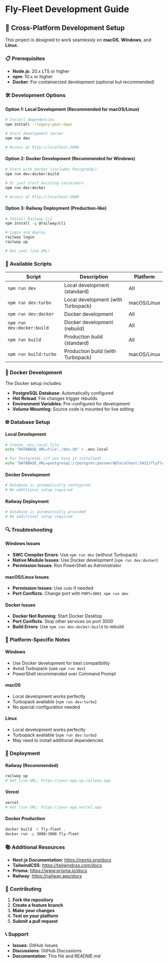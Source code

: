 # Fly-Fleet Development Guide

## 🚀 Cross-Platform Development Setup

This project is designed to work seamlessly on **macOS**, **Windows**, and **Linux**.

### 📋 Prerequisites

- **Node.js**: 20.x LTS or higher
- **npm**: 10.x or higher
- **Docker**: For containerized development (optional but recommended)

### 🛠️ Development Options

#### **Option 1: Local Development (Recommended for macOS/Linux)**

```bash
# Install dependencies
npm install --legacy-peer-deps

# Start development server
npm run dev

# Access at http://localhost:3000
```

#### **Option 2: Docker Development (Recommended for Windows)**

```bash
# Start with Docker (includes PostgreSQL)
npm run dev:docker:build

# Or just start existing containers
npm run dev:docker

# Access at http://localhost:3000
```

#### **Option 3: Railway Deployment (Production-like)**

```bash
# Install Railway CLI
npm install -g @railway/cli

# Login and deploy
railway login
railway up

# Get your live URL!
```

### 🔧 Available Scripts

| Script | Description | Platform |
|--------|-------------|----------|
| `npm run dev` | Local development (standard) | All |
| `npm run dev:turbo` | Local development (with Turbopack) | macOS/Linux |
| `npm run dev:docker` | Docker development | All |
| `npm run dev:docker:build` | Docker development (rebuild) | All |
| `npm run build` | Production build (standard) | All |
| `npm run build:turbo` | Production build (with Turbopack) | macOS/Linux |

### 🐳 Docker Development

The Docker setup includes:
- **PostgreSQL Database**: Automatically configured
- **Hot Reload**: File changes trigger rebuilds
- **Environment Variables**: Pre-configured for development
- **Volume Mounting**: Source code is mounted for live editing

### 🌐 Database Setup

#### **Local Development**
```bash
# Create .env.local file
echo "DATABASE_URL=file:./dev.db" > .env.local

# For PostgreSQL (if you have it installed)
echo "DATABASE_URL=postgresql://postgres:password@localhost:5432/flyfleet" > .env.local
```

#### **Docker Development**
```bash
# Database is automatically configured
# No additional setup required
```

#### **Railway Deployment**
```bash
# Database is automatically provided
# No additional setup required
```

### 🔍 Troubleshooting

#### **Windows Issues**
- **SWC Compiler Errors**: Use `npm run dev` (without Turbopack)
- **Native Module Issues**: Use Docker development (`npm run dev:docker`)
- **Permission Issues**: Run PowerShell as Administrator

#### **macOS/Linux Issues**
- **Permission Issues**: Use `sudo` if needed
- **Port Conflicts**: Change port with `PORT=3001 npm run dev`

#### **Docker Issues**
- **Docker Not Running**: Start Docker Desktop
- **Port Conflicts**: Stop other services on port 3000
- **Build Errors**: Use `npm run dev:docker:build` to rebuild

### 📱 Platform-Specific Notes

#### **Windows**
- Use Docker development for best compatibility
- Avoid Turbopack (use `npm run dev`)
- PowerShell recommended over Command Prompt

#### **macOS**
- Local development works perfectly
- Turbopack available (`npm run dev:turbo`)
- No special configuration needed

#### **Linux**
- Local development works perfectly
- Turbopack available (`npm run dev:turbo`)
- May need to install additional dependencies

### 🚀 Deployment

#### **Railway (Recommended)**
```bash
railway up
# Get live URL: https://your-app.up.railway.app
```

#### **Vercel**
```bash
vercel
# Get live URL: https://your-app.vercel.app
```

#### **Docker Production**
```bash
docker build -t fly-fleet .
docker run -p 3000:3000 fly-fleet
```

### 📚 Additional Resources

- **Next.js Documentation**: https://nextjs.org/docs
- **TailwindCSS**: https://tailwindcss.com/docs
- **Prisma**: https://www.prisma.io/docs
- **Railway**: https://railway.app/docs

### 🤝 Contributing

1. **Fork the repository**
2. **Create a feature branch**
3. **Make your changes**
4. **Test on your platform**
5. **Submit a pull request**

### 📞 Support

- **Issues**: GitHub Issues
- **Discussions**: GitHub Discussions
- **Documentation**: This file and README.md

